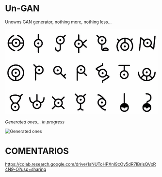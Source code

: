 # Un-GAN
Unowns GAN generator, nothing more, nothing less...


![Real ones](los-unown-desbloquean-medallas-en-pokemon-go_fzez.jpg)



_Generated ones... in progress_


![Generated ones](dcgan_unos_mejor2_lowres.gif)


# COMENTARIOS 

https://colab.research.google.com/drive/1sNUToHPXnI9cOy5dR7IBrisQVxR4N9-O?usp=sharing
